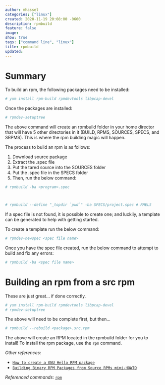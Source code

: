 ```yaml
---
author: mhassel
categories: ["linux"]
created: 2020-11-19 20:08:00 -0600
description: rpmbuild
feature: false
image:
show: true
tags: ["command line", "linux"]
title: rpmbuild
updated:
---
```

#  Summary

To build an rpm, the following packages need to be installed:

```sh
# yum install rpm-build rpmdevtools libpcap-devel
```

Once the packages are installed:

```sh
# rpmdev-setuptree
```

The above command will create an rpmbuild folder in your home director that will have 5 other directories in it (BUILD,
RPMS, SOURCES, SPECS, and SRPMS). This is where the rpm building magic will happen.

The process to build an rpm is as follows:

  1. Download source package
  2. Extract the .spec file
  3. Put the tared source into the SOURCES folder
  4. Put the .spec file in the SPECS folder
  5. Then, run the below command:

```sh
# rpmbuild -ba <program>.spec
```
     
```sh
# rpmbuild --define "_topdir `pwd`" -ba SPECS/project.spec # RHEL5
```

If a spec file is not found, it is possible to create one; and luckily, a template can be generated to help with
getting started.

To create a template run the below command:

```sh
# rpmdev-newspec <spec file name>
```

Once you have the spec file created, run the below command to attempt to build
and fix any errors:

```sh
# rpmbuild -ba <spec file name>
```

#  Building an rpm from a src rpm

These are just great... if done correctly.

```sh
# yum install rpm-build rpmdevtools libpcap-devel
# rpmdev-setuptree
```

The above will need to be complete first, but then...

```sh
# rpmbuild --rebuild <package>.src.rpm
```

The above will create an RPM located in the rpmbuild folder for you to install! To install the rpm package, use the
`rpm` command.


_Other references:_
 - [`How to create a GNU Hello RPM package`](https://fedoraproject.org/wiki/How_to_create_a_GNU_Hello_RPM_package)
 - [`Building Binary RPM Packages from Source RPMs mini-HOWTO`](https://www.redhat.com/archives/rpm-list/2002-February/msg00030.html)

_Referenced commands:_ [`rpm`](/wiki/rpm)
